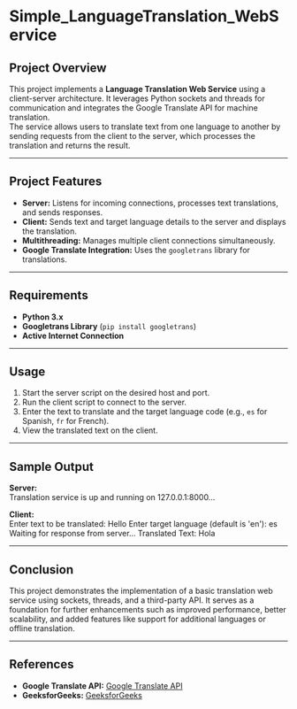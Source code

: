 # Simple_LanguageTranslation_WebService

## Project Overview
This project implements a **Language Translation Web Service** using a client-server architecture. It leverages Python sockets and threads for communication and integrates the Google Translate API for machine translation.  
The service allows users to translate text from one language to another by sending requests from the client to the server, which processes the translation and returns the result.

---

## Project Features
- **Server:** Listens for incoming connections, processes text translations, and sends responses.  
- **Client:** Sends text and target language details to the server and displays the translation.  
- **Multithreading:** Manages multiple client connections simultaneously.  
- **Google Translate Integration:** Uses the `googletrans` library for translations.  

---

## Requirements
- **Python 3.x**  
- **Googletrans Library** (`pip install googletrans`)  
- **Active Internet Connection**

---

## Usage
1. Start the server script on the desired host and port.  
2. Run the client script to connect to the server.  
3. Enter the text to translate and the target language code (e.g., `es` for Spanish, `fr` for French).  
4. View the translated text on the client.

---

## Sample Output

**Server:**  
Translation service is up and running on 127.0.0.1:8000...

**Client:**  
Enter text to be translated: Hello
Enter target language (default is 'en'): es
Waiting for response from server...
Translated Text: Hola

---

## Conclusion
This project demonstrates the implementation of a basic translation web service using sockets, threads, and a third-party API. It serves as a foundation for further enhancements such as improved performance, better scalability, and added features like support for additional languages or offline translation.

---

## References
- **Google Translate API:** [Google Translate API](https://github.com/ssut/py-googletrans)
- **GeeksforGeeks:** [GeeksforGeeks](https://www.geeksforgeeks.org/)
